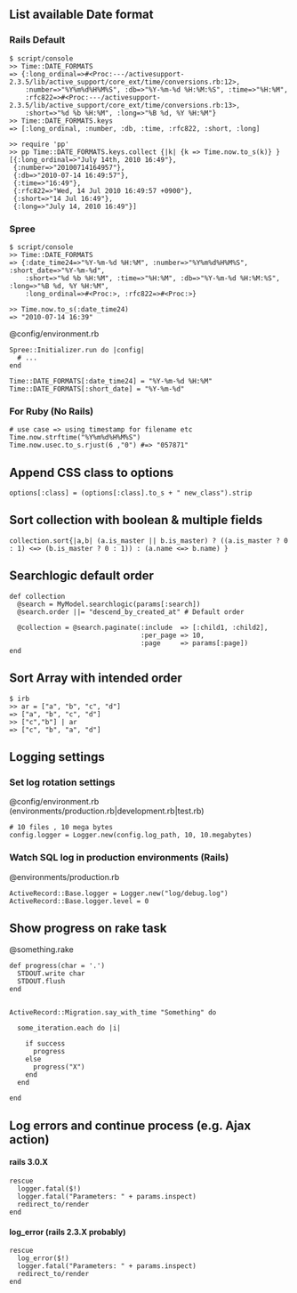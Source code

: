 ## List available Date format

### Rails Default
    $ script/console
    >> Time::DATE_FORMATS
    => {:long_ordinal=>#<Proc:---/activesupport-2.3.5/lib/active_support/core_ext/time/conversions.rb:12>, 
        :number=>"%Y%m%d%H%M%S", :db=>"%Y-%m-%d %H:%M:%S", :time=>"%H:%M",
        :rfc822=>#<Proc:---/activesupport-2.3.5/lib/active_support/core_ext/time/conversions.rb:13>,
        :short=>"%d %b %H:%M", :long=>"%B %d, %Y %H:%M"}
    >> Time::DATE_FORMATS.keys
    => [:long_ordinal, :number, :db, :time, :rfc822, :short, :long]
    
    >> require 'pp'
    >> pp Time::DATE_FORMATS.keys.collect {|k| {k => Time.now.to_s(k)} }
    [{:long_ordinal=>"July 14th, 2010 16:49"},
     {:number=>"20100714164957"},
     {:db=>"2010-07-14 16:49:57"},
     {:time=>"16:49"},
     {:rfc822=>"Wed, 14 Jul 2010 16:49:57 +0900"},
     {:short=>"14 Jul 16:49"},
     {:long=>"July 14, 2010 16:49"}]

### Spree
    $ script/console
    >> Time::DATE_FORMATS
    => {:date_time24=>"%Y-%m-%d %H:%M", :number=>"%Y%m%d%H%M%S", :short_date=>"%Y-%m-%d",
        :short=>"%d %b %H:%M", :time=>"%H:%M", :db=>"%Y-%m-%d %H:%M:%S", :long=>"%B %d, %Y %H:%M",
        :long_ordinal=>#<Proc:>, :rfc822=>#<Proc:>}

    >> Time.now.to_s(:date_time24)
    => "2010-07-14 16:39"

@config/environment.rb

    Spree::Initializer.run do |config|
      # ...
    end

    Time::DATE_FORMATS[:date_time24] = "%Y-%m-%d %H:%M"
    Time::DATE_FORMATS[:short_date] = "%Y-%m-%d"

### For Ruby (No Rails)
    # use case => using timestamp for filename etc
    Time.now.strftime("%Y%m%d%H%M%S")
    Time.now.usec.to_s.rjust(6 ,"0") #=> "057871"
    
## Append CSS class to options

    options[:class] = (options[:class].to_s + " new_class").strip

## Sort collection with boolean & multiple fields

    collection.sort{|a,b| (a.is_master || b.is_master) ? ((a.is_master ? 0 : 1) <=> (b.is_master ? 0 : 1)) : (a.name <=> b.name) }
    
## Searchlogic default order

    def collection
      @search = MyModel.searchlogic(params[:search])
      @search.order ||= "descend_by_created_at" # Default order

      @collection = @search.paginate(:include  => [:child1, :child2],
                                     :per_page => 10,
                                     :page     => params[:page])
    end
    
## Sort Array with intended order
    
    $ irb
    >> ar = ["a", "b", "c", "d"]
    => ["a", "b", "c", "d"]
    >> ["c","b"] | ar
    => ["c", "b", "a", "d"]

## Logging settings
### Set log rotation settings

@config/environment.rb (environments/production.rb|development.rb|test.rb)

    # 10 files , 10 mega bytes
    config.logger = Logger.new(config.log_path, 10, 10.megabytes)
    
### Watch SQL log in production environments (Rails)
@environments/production.rb

    ActiveRecord::Base.logger = Logger.new("log/debug.log")
    ActiveRecord::Base.logger.level = 0
    
## Show progress on rake task

@something.rake

    def progress(char = '.')
      STDOUT.write char
      STDOUT.flush
    end


    ActiveRecord::Migration.say_with_time "Something" do

      some_iteration.each do |i|

        if success
          progress
        else
          progress("X")
        end
      end

    end
    
    
## Log errors and continue process (e.g. Ajax action)

#### rails 3.0.X

    rescue
      logger.fatal($!)
      logger.fatal("Parameters: " + params.inspect)
      redirect_to/render
    end

#### log_error (rails 2.3.X probably)

    rescue
      log_error($!)
      logger.fatal("Parameters: " + params.inspect)
      redirect_to/render
    end
    
    
